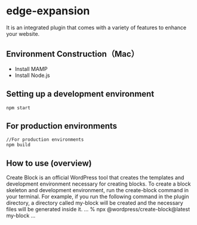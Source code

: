 # edge-expansion

It is an integrated plugin that comes with a variety of features to enhance your website.

## Environment Construction（Mac）
- Install MAMP
- Install Node.js

## Setting up a development environment
```
npm start
```

## For production environments
```
//For production environments
npm build
```

## How to use (overview)
Create Block is an official WordPress tool that creates the templates and development environment necessary for creating blocks.
To create a block skeleton and development environment, run the create-block command in your terminal.
For example, if you run the following command in the plugin directory, a directory called my-block will be created and the necessary files will be generated inside it.
...
% npx @wordpress/create-block@latest my-block
...
